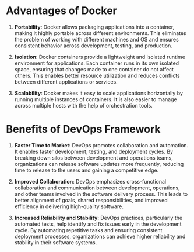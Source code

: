 # Advantages of Docker

1. **Portability**: Docker allows packaging applications into a container, making it highly portable across different environments. This eliminates the problem of working with different machines and OS and ensures consistent behavior across development, testing, and production.

2. **Isolation**: Docker containers provide a lightweight and isolated runtime environment for applications. Each container runs in its own isolated space, ensuring that changes made to one container do not affect others. This enables better resource utilization and reduces conflicts between different applications or services.

3. **Scalability**: Docker makes it easy to scale applications horizontally by running multiple instances of containers. It is also easier to manage across multiple hosts with the help of orchestration tools.

# Benefits of DevOps Framework

1. **Faster Time to Market**: DevOps promotes collaboration and automation. It enables faster development, testing, and deployment cycles. By breaking down silos between development and operations teams, organizations can release software updates more frequently, reducing time to release to the users and gaining a competitive edge.

2. **Improved Collaboration**: DevOps emphasizes cross-functional collaboration and communication between development, operations, and other teams involved in the software delivery process. This leads to better alignment of goals, shared responsibilities, and improved efficiency in delivering high-quality software.

3. **Increased Reliability and Stability**: DevOps practices, particularly the automated tests, help identify and fix issues early in the development cycle. By automating repetitive tasks and ensuring consistent deployment processes, organizations can achieve higher reliability and stability in their software systems.
